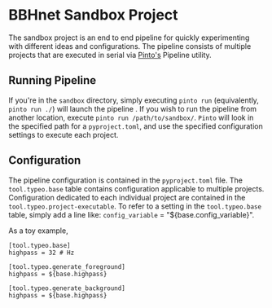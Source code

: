 # BBHnet Sandbox Project

The sandbox project is an end to end pipeline for quickly experimenting with different ideas and configurations. The pipeline consists of
multiple projects that are executed in serial via [Pinto's](https://github.com/ML4GW/pinto) Pipeline utility.

## Running Pipeline

If you're in the `sandbox` directory, simply executing `pinto run` (equivalently, `pinto run ./`) will launch the pipeline . If you wish to run the pipeline from another location, execute `pinto run /path/to/sandbox/`. `Pinto` will look in the specified path for a `pyproject.toml`, and use the specified configuration settings to execute each project.

## Configuration
The pipeline configuration is contained in the `pyproject.toml` file. The `tool.typeo.base` table contains configuration applicable to multiple projects. Configuration dedicated to each individual project are contained in the `tool.typeo.project-executable`. To refer to a setting in the `tool.typeo.base`  table, simply add a line like: `config_variable` = "${base.config_variable}".

As a toy example,

```
[tool.typeo.base]
highpass = 32 # Hz

[tool.typeo.generate_foreground]
highpass = ${base.highpass}

[tool.typeo.generate_background]
highpass = ${base.highpass}
```
